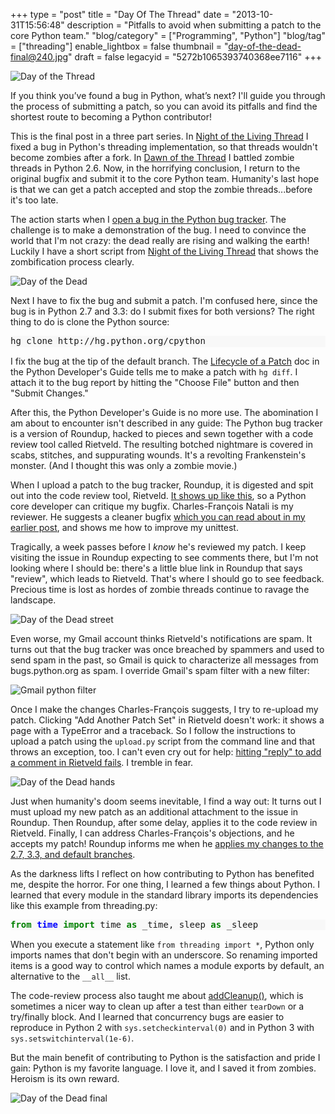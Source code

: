 +++
type = "post"
title = "Day Of The Thread"
date = "2013-10-31T15:56:48"
description = "Pitfalls to avoid when submitting a patch to the core Python team."
"blog/category" = ["Programming", "Python"]
"blog/tag" = ["threading"]
enable_lightbox = false
thumbnail = "day-of-the-dead-final@240.jpg"
draft = false
legacyid = "5272b1065393740368ee7116"
+++

<p><img style="display:block; margin-left:auto; margin-right:auto;" src="day-of-the-thread.jpg" alt="Day of the Thread" title="Day of the Thread" /></p>
<p>If you think you&rsquo;ve found a bug in Python, what&rsquo;s next? I'll guide you through the process of submitting a patch, so you can avoid its pitfalls and find the shortest route to becoming a Python contributor!</p>
<p>This is the final post in a three part series. In <a href="/blog/night-of-the-living-thread/">Night of the Living Thread</a> I fixed a bug in Python's threading implementation, so that threads wouldn't become zombies after a fork. In <a href="/blog/dawn-of-the-thread/">Dawn of the Thread</a> I battled zombie threads in Python 2.6. Now, in the horrifying conclusion, I return to the original bugfix and submit it to the core Python team. Humanity's last hope is that we can get a patch accepted and stop the zombie threads...before it's too late.</p>
<p>The action starts when I <a href="http://bugs.python.org/review/18418">open a bug in the Python bug tracker</a>. The challenge is to make a demonstration of the bug. I need to convince the world that I'm not crazy: the dead really are rising and walking the earth! Luckily I have a short script from <a href="/blog/night-of-the-living-thread/">Night of the Living Thread</a> that shows the zombification process clearly.</p>
<p><img style="display:block; margin-left:auto; margin-right:auto;" src="day-of-the-dead-head.jpg" alt="Day of the Dead" title="Day of the Dead" /></p>
<p>Next I have to fix the bug and submit a patch. I'm confused here, since the bug is in Python 2.7 and 3.3: do I submit fixes for both versions? The right thing to do is clone the Python source:</p>
<div class="codehilite" style="background: #f8f8f8"><pre style="line-height: 125%">hg clone http://hg.python.org/cpython
</pre></div>


<p>I fix the bug at the tip of the default branch. The <a href="http://docs.python.org/devguide/patch.html">Lifecycle of a Patch</a> doc in the Python Developer's Guide tells me to make a patch with <code>hg diff</code>. I attach it to the bug report by hitting the "Choose File" button and then "Submit Changes."</p>
<p>After this, the Python Developer's Guide is no more use. The abomination I am about to encounter isn't described in any guide: The Python bug tracker is a version of Roundup, hacked to pieces and sewn together with a code review tool called Rietveld. The resulting botched nightmare is covered in scabs, stitches, and suppurating wounds. It's a revolting Frankenstein's monster. (And I thought this was only a zombie movie.)</p>
<p>When I upload a patch to the bug tracker, Roundup, it is digested and spit out into the code review tool, Rietveld. <a href="http://bugs.python.org/review/18418/#ps8819">It shows up like this</a>, so a Python core developer can critique my bugfix. Charles-Fran&ccedil;ois Natali is my reviewer. He suggests a cleaner bugfix <a href="/blog/night-of-the-living-thread/">which you can read about in my earlier post</a>, and shows me how to improve my unittest.</p>
<p>Tragically, a week passes before I <em>know</em> he's reviewed my patch. I keep visiting the issue in Roundup expecting to see comments there, but I'm not looking where I should be: there's a little blue link in Roundup that says "review", which leads to Rietveld. That's where I should go to see feedback. Precious time is lost as hordes of zombie threads continue to ravage the landscape.</p>
<p><img style="display:block; margin-left:auto; margin-right:auto;" src="day-of-the-dead-street.jpg" alt="Day of the Dead street" title="Day of the Dead street" /></p>
<p>Even worse, my Gmail account thinks Rietveld's notifications are spam. It turns out that the bug tracker was once breached by spammers and used to send spam in the past, so Gmail is quick to characterize all messages from bugs.python.org as spam. I override Gmail's spam filter with a new filter:</p>
<p><img style="display:block; margin-left:auto; margin-right:auto;" src="gmail-python-filter.png" alt="Gmail python filter" title="Gmail python filter" /></p>
<p>Once I make the changes Charles-Fran&ccedil;ois suggests, I try to re-upload my patch. Clicking "Add Another Patch Set" in Rietveld doesn't work: it shows a page with a TypeError and a traceback. So I follow the instructions to upload a patch using the <code>upload.py</code> script from the command line and that throws an exception, too. I can't even cry out for help: <a href="http://psf.upfronthosting.co.za/roundup/meta/issue517">hitting "reply" to add a comment in Rietveld fails</a>. I tremble in fear.</p>
<p><img style="display:block; margin-left:auto; margin-right:auto;" src="day-of-the-dead-hands.jpg" alt="Day of the Dead hands" title="Day of the Dead hands" /></p>
<p>Just when humanity's doom seems inevitable, I find a way out: It turns out I must upload my new patch as an additional attachment to the issue in Roundup. Then Roundup, after some delay, applies it to the code review in Rietveld. Finally, I can address Charles-Fran&ccedil;ois's objections, and he accepts my patch! Roundup informs me when he <a href="http://bugs.python.org/msg196581">applies my changes to the 2.7, 3.3, and default branches</a>.</p>
<p>As the darkness lifts I reflect on how contributing to Python has benefited me, despite the horror. For one thing, I learned a few things about Python. I learned that every module in the standard library imports its dependencies like this example from threading.py:</p>
<div class="codehilite" style="background: #f8f8f8"><pre style="line-height: 125%"><span style="color: #008000; font-weight: bold">from</span> <span style="color: #0000FF; font-weight: bold">time</span> <span style="color: #008000; font-weight: bold">import</span> time <span style="color: #008000; font-weight: bold">as</span> _time, sleep <span style="color: #008000; font-weight: bold">as</span> _sleep
</pre></div>


<p>When you execute a statement like <code>from threading import *</code>, Python only imports names that don't begin with an underscore. So renaming imported items is a good way to control which names a module exports by default, an alternative to the <code>__all__</code> list.</p>
<p>The code-review process also taught me about <a href="http://docs.python.org/2/library/unittest.html#unittest.TestCase.addCleanup">addCleanup()</a>, which is sometimes a nicer way to clean up after a test than either <code>tearDown</code> or a try/finally block. And I learned that concurrency bugs are easier to reproduce in Python 2 with <code>sys.setcheckinterval(0)</code> and in Python 3 with <code>sys.setswitchinterval(1e-6)</code>.</p>
<p>But the main benefit of contributing to Python is the satisfaction and pride I gain: Python is my favorite language. I love it, and I saved it from zombies. Heroism is its own reward.</p>
<p><img style="display:block; margin-left:auto; margin-right:auto;" src="day-of-the-dead-final.jpg" alt="Day of the Dead final" title="Day of the Dead final" /></p>
    